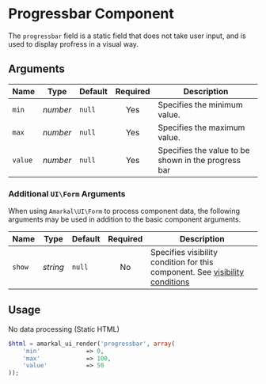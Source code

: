 # Progressbar Component

The `progressbar` field is a static field that does not take user input, and is used to display profress in a visual way.

## Arguments

Name | Type | Default | Required | Description
---|---|---|:---:|---
`min`|*number*|`null`|Yes|Specifies the minimum value.
`max`|*number*|`null`|Yes|Specifies the maximum value.
`value`|*number*|`null`|Yes|Specifies the value to be shown in the progress bar

### Additional `UI\Form` Arguments

When using `Amarkal\UI\Form` to process component data, the following arguments may be used in addition to the basic component arguments.

Name | Type | Default | Required | Description
---|---|---|:---:|---
`show`|*string*|`null`|No|Specifies visibility condition for this component. See [visibility conditions](../../../../#visibility-conditions)

## Usage

No data processing (Static HTML)

```php
$html = amarkal_ui_render('progressbar', array(
    'min'             => 0,
    'max'             => 100,
    'value'           => 50
));
```